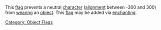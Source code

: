This [flag](:Category:_Object_Flags "wikilink") prevents a neutral
[character](:Category:_Characters "wikilink")
([alignment](Alignment "wikilink") between -300 and 300) from
[wearing](Wear "wikilink") an [object](:Category:_Objects "wikilink").
This [flag](:Category:_Object_Flags "wikilink") may be added via
[enchanting](Enchanting "wikilink").

[Category: Object Flags](Category:_Object_Flags "wikilink")
